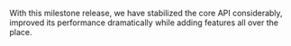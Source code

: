 [comment]: <> (## Kalasim v0.7)

With this milestone release, we have stabilized the core API considerably, improved its performance dramatically while adding features all over the place.